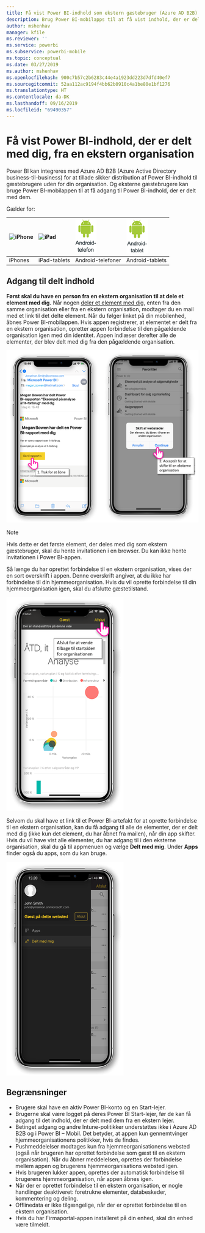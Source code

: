 ```yaml
---
title: Få vist Power BI-indhold som ekstern gæstebruger (Azure AD B2B)
description: Brug Power BI-mobilapps til at få vist indhold, der er delt med dig, fra en ekstern organisation.
author: mshenhav
manager: kfile
ms.reviewer: ''
ms.service: powerbi
ms.subservice: powerbi-mobile
ms.topic: conceptual
ms.date: 03/27/2019
ms.author: mshenhav
ms.openlocfilehash: 900c7b57c2b6283c44e4a1923dd223d7dfd40ef7
ms.sourcegitcommit: 52aa112ac9194f4bb62b0910c4a1be80e1bf1276
ms.translationtype: HT
ms.contentlocale: da-DK
ms.lasthandoff: 09/16/2019
ms.locfileid: "69490357"
---
```

# <a name="view-power-bi-content-shared-with-you-from-an-external-organization"></a>Få vist Power BI-indhold, der er delt med dig, fra en ekstern organisation

Power BI kan integreres med Azure AD B2B (Azure Active Directory business-til-business) for at tillade sikker distribution af Power BI-indhold til gæstebrugere uden for din organisation. Og eksterne gæstebrugere kan bruge Power BI-mobilappen til at få adgang til Power BI-indhold, der er delt med dem. 


Gælder for:

| ![iPhone](./media/mobile-app-ssrs-kpis-mobile-on-premises-reports/iphone-logo-50-px.png) | ![iPad](./media/mobile-app-ssrs-kpis-mobile-on-premises-reports/ipad-logo-50-px.png) | ![Android-telefon](./media/mobile-app-ssrs-kpis-mobile-on-premises-reports/android-phone-logo-50-px.png) | ![Android-tablet](./media/mobile-app-ssrs-kpis-mobile-on-premises-reports/android-tablet-logo-50-px.png) |
|:--- |:--- |:--- |:--- |
| iPhones |iPad-tablets |Android-telefoner |Android-tablets |

## <a name="accessing-shared-content"></a>Adgang til delt indhold

**Først skal du have en person fra en ekstern organisation til at dele et element med dig.** Når nogen [deler et element med dig](../../service-share-dashboards.md), enten fra den samme organisation eller fra en ekstern organisation, modtager du en mail med et link til det delte element. Når du følger linket på din mobilenhed, åbnes Power BI-mobilappen. Hvis appen registrerer, at elementet er delt fra en ekstern organisation, opretter appen forbindelse til den pågældende organisation igen med din identitet. Appen indlæser derefter alle de elementer, der blev delt med dig fra den pågældende organisation.

![Åbning af et delt element fra mail i Power BI ](./media/mobile-apps-b2b/mobile-b2b-open-item-email.png)

> [!NOTE]
> Hvis dette er det første element, der deles med dig som ekstern gæstebruger, skal du hente invitationen i en browser. Du kan ikke hente invitationen i Power BI-appen.

Så længe du har oprettet forbindelse til en ekstern organisation, vises der en sort overskrift i appen. Denne overskrift angiver, at du ikke har forbindelse til din hjemmeorganisation. Hvis du vil oprette forbindelse til din hjemmeorganisation igen, skal du afslutte gæstetilstand.

![Overskrift i Power BI for gæstebruger](./media/mobile-apps-b2b/mobile-b2b-exit-home.png)

Selvom du skal have et link til et Power BI-artefakt for at oprette forbindelse til en ekstern organisation, kan du få adgang til alle de elementer, der er delt med dig (ikke kun det element, du har åbnet fra mailen), når din app skifter. Hvis du vil have vist alle elementer, du har adgang til i den eksterne organisation, skal du gå til appmenuen og vælge **Delt med mig**. Under **Apps** finder også du apps, som du kan bruge.

![Appmenu i Power BI for ekstern gæstebruger](./media/mobile-apps-b2b/mobile-b2b-menu.png)

## <a name="limitations"></a>Begrænsninger

- Brugere skal have en aktiv Power BI-konto og en Start-lejer.
- Brugerne skal være logget på deres Power BI Start-lejer, før de kan få adgang til det indhold, der er delt med dem fra en ekstern lejer.
- Betinget adgang og andre Intune-politikker understøttes ikke i Azure AD B2B og i Power BI – Mobil. Det betyder, at appen kun gennemtvinger hjemmeorganisationens politikker, hvis de findes.
- Pushmeddelelser modtages kun fra hjemmeorganisationens websted (også når brugeren har oprettet forbindelse som gæst til en ekstern organisation). Når du åbner meddelelsen, oprettes der forbindelse mellem appen og brugerens hjemmeorganisations websted igen.
- Hvis brugeren lukker appen, oprettes der automatisk forbindelse til brugerens hjemmeorganisation, når appen åbnes igen.
- Når der er oprettet forbindelse til en ekstern organisation, er nogle handlinger deaktiveret: foretrukne elementer, databeskeder, kommentering og deling.
- Offlinedata er ikke tilgængelige, når der er oprettet forbindelse til en ekstern organisation.
- Hvis du har Firmaportal-appen installeret på din enhed, skal din enhed være tilmeldt.
